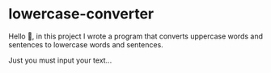 # lowercase-converter
Hello 👋, in this project I wrote a program that converts uppercase words and sentences to lowercase words and sentences.

Just you must input your text...
